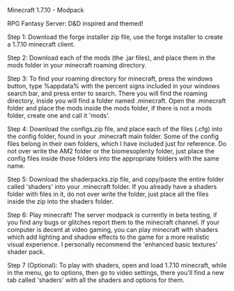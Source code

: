Minecraft 1.7.10 - Modpack

RPG Fantasy Server: D&D inspired and themed!

Step 1: Download the forge installer zip file, use the forge installer to create a 1.7.10 minecraft client.

Step 2: Download each of the mods (the .jar files), and place them in the mods folder in your minecraft roaming directory.

Step 3: To find your roaming directory for minecraft, press the windows button, type %appdata% with the percent signs included in your windows search bar, and press enter to search.  There you will find the roaming directory, inside you will find a folder named .minecraft.  Open the .minecraft folder and place the mods inside the mods folder, if there is not a mods folder, create one and call it 'mods'.

Step 4: Download the configs.zip file, and place each of the files (.cfg) into the config folder, found in your .minecraft main folder.  Some of the config files belong in their own folders, which I have included just for reference.  Do not over write the AM2 folder or the biomesoplenty folder, just place the config files inside those folders into the appropriate folders with the same name.

Step 5: Download the shaderpacks.zip file, and copy/paste the entire folder called 'shaders' into your .minecraft folder.  If you already have a shaders folder with files in it, do not over write the folder, just place all the files inside the zip into the shaders folder.

Step 6: Play minecraft!  The server modpack is currently in beta testing, if you find any bugs or glitches report them to the minecraft channel.  If your computer is decent at video gaming, you can play minecraft with shaders which add lighting and shadow effects to the game for a more realistic visual experience.  I personally recommend the 'enhanced basic textures' shader pack.

Step 7 (Optional): To play with shaders, open and load 1.7.10 minecraft, while in the menu, go to options, then go to video settings, there you'll find a new tab called 'shaders' with all the shaders and options for them.
